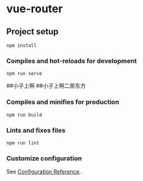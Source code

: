 # vue-router

## Project setup
```
npm install
```

### Compiles and hot-reloads for development
```
npm run serve
```
##小子上啊
##小子上啊二房东方
### Compiles and minifies for production
```
npm run build
```

### Lints and fixes files
```
npm run lint
```

### Customize configuration
See [Configuration Reference](https://cli.vuejs.org/config/).
